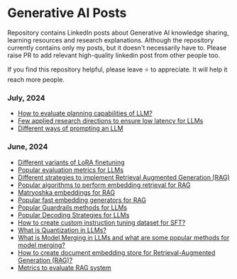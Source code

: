 # Generative AI Posts
Repository contains LinkedIn posts about Generative AI knowledge sharing, learning resources and research explanations. Although the repository currently contains only my posts, but it doesn't necessarily have to. Please raise PR to add relevant high-quality linkedin post from other people too.

If you find this repository helpful, please leave  ⭐  to appreciate. It will help it reach more people. 

### July, 2024
- [How to evaluate planning capabilities of LLM?](https://www.linkedin.com/posts/ashutosh1919_ai-machinelearning-llm-activity-7213569221706858496-RQ9U?utm_source=share&utm_medium=member_desktop)
- [Few applied research directions to ensure low latency for LLMs](https://www.linkedin.com/posts/ashutosh1919_ai-machinelearning-llm-activity-7213932743850614785-xP4R?utm_source=share&utm_medium=member_desktop)
- [Different ways of prompting an LLM](https://www.linkedin.com/posts/ashutosh1919_ai-machinelearning-llm-activity-7217560232162467840-Jnbf?utm_source=share&utm_medium=member_desktop)


### June, 2024
- [Different variants of LoRA finetuning](https://www.linkedin.com/posts/ashutosh1919_machinelearning-ai-llm-activity-7203446874765225986-uEqH/)
- [Popular evaluation metrics for LLMs](https://www.linkedin.com/posts/ashutosh1919_machinelearning-ai-llm-activity-7203788804271276032-duxI/)
- [Different strategies to implement Retrieval Augmented Generation (RAG)](https://www.linkedin.com/posts/ashutosh1919_ai-machinelearning-nlp-activity-7204133978512003076-toVd?utm_source=share&utm_medium=member_desktop)
- [Popular algorithms to perform embedding retrieval for RAG](https://www.linkedin.com/posts/ashutosh1919_ai-machinelearning-embeddingretrieval-activity-7204497272401776640-WVWi?utm_source=share&utm_medium=member_desktop)
- [Matryoshka embeddings for RAG](https://www.linkedin.com/posts/ashutosh1919_ai-machinelearning-llm-activity-7204852308319375361-LsCH?utm_source=share&utm_medium=member_desktop)
- [Popular fast embedding generators for RAG](https://www.linkedin.com/posts/ashutosh1919_ai-machinelearning-llm-activity-7205960718829903872-EAsE?utm_source=share&utm_medium=member_desktop)
- [Popular Guardrails methods for LLMs](https://www.linkedin.com/posts/ashutosh1919_ai-machinelearning-llm-activity-7206309234316111872-TOBx?utm_source=share&utm_medium=member_desktop)
- [Popular Decoding Strategies for LLMs](https://www.linkedin.com/posts/ashutosh1919_ai-machinelearning-llm-activity-7206671637151182851-iaOU?utm_source=share&utm_medium=member_desktop)
- [How to create custom instruction tuning dataset for SFT?](https://www.linkedin.com/posts/ashutosh1919_ai-machinelearning-llm-activity-7207033984512401409-tpB_?utm_source=share&utm_medium=member_desktop)
- [What is Quantization in LLMs?](https://www.linkedin.com/posts/ashutosh1919_ai-machinelearning-llm-activity-7208860760116981760-Xckp?utm_source=share&utm_medium=member_desktop)
- [What is Model Merging in LLMs and what are some popular methods for model merging?](https://www.linkedin.com/posts/ashutosh1919_ai-machinelearning-llm-activity-7209216725542666240-EQrl?utm_source=share&utm_medium=member_desktop)
- [How to create document embedding store for Retrieval-Augmented Generation (RAG)?](https://www.linkedin.com/posts/ashutosh1919_ai-machinelearning-llm-activity-7209570694257336320-aeBm?utm_source=share&utm_medium=member_desktop)
- [Metrics to evaluate RAG system](https://www.linkedin.com/posts/ashutosh1919_ai-machinelearning-llm-activity-7211382634688503808-gncs?utm_source=share&utm_medium=member_desktop)
